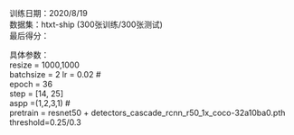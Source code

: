 训练日期：2020/8/19  
数据集：htxt-ship (300张训练/300张测试)  
最后得分：  

具体参数：  
resize = 1000,1000  
batchsize = 2
lr = 0.02  #   
epoch = 36   
step = [14, 25]   
aspp =(1,2,3,1) #  
pretrain = resnet50 + detectors_cascade_rcnn_r50_1x_coco-32a10ba0.pth  
threshold=0.25/0.3  
